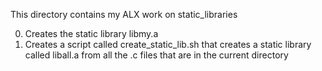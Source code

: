 This directory contains my ALX work on static_libraries

0. Creates the static library libmy.a
1. Creates a script called create_static_lib.sh that creates a static library called liball.a from all the .c files that are in the current directory
